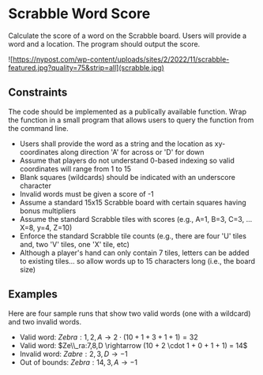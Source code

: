 # Scrabble Word Score #
Calculate the score of a word on the Scrabble board. Users will provide a word and a location. The program should output the score.

![https://nypost.com/wp-content/uploads/sites/2/2022/11/scrabble-featured.jpg?quality=75&strip=all](scrabble.jpg)

## Constraints ##
The code should be implemented as a publically available function. Wrap the function in a small program that allows users to query the function from the command line.
* Users shall provide the word as a string and the location as xy-coordinates along direction 'A' for across or 'D' for down
* Assume that players do not understand 0-based indexing so valid coordinates will range from 1 to 15
* Blank squares (wildcards) should be indicated with an underscore character
* Invalid words must be given a score of -1
* Assume a standard 15x15 Scrabble board with certain squares having bonus multipliers
* Assume the standard Scrabble tiles with scores (e.g., A=1, B=3, C=3, ... X=8, y=4, Z=10)
* Enforce the standard Scrabble tile counts (e.g., there are four 'U' tiles and, two 'V' tiles, one 'X' tile, etc)
* Although a player's hand can only contain 7 tiles, letters can be added to existing tiles... so allow words up to 15 characters long (i.e., the board size)

## Examples ##
Here are four sample runs that show two valid words (one with a wildcard) and two invalid words.
* Valid word: $Zebra:1,2,A \rightarrow 2 \cdot (10 + 1 + 3 + 1 + 1) = 32$
* Valid word: $Ze\\_ra:7,8,D \rightarrow (10 + 2 \cdot 1 + 0 + 1 + 1) = 14$
* Invalid word: $Zabre:2,3,D \rightarrow -1$
* Out of bounds: $Zebra:14,3,A \rightarrow -1$
